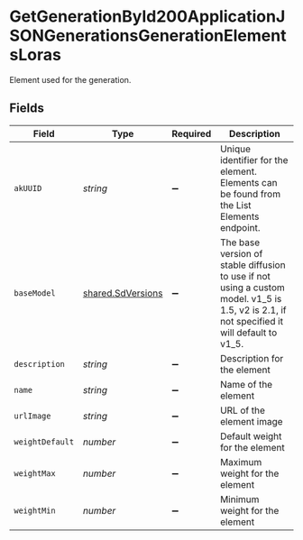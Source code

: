 # GetGenerationById200ApplicationJSONGenerationsGenerationElementsLoras

Element used for the generation.


## Fields

| Field                                                                                                                                      | Type                                                                                                                                       | Required                                                                                                                                   | Description                                                                                                                                |
| ------------------------------------------------------------------------------------------------------------------------------------------ | ------------------------------------------------------------------------------------------------------------------------------------------ | ------------------------------------------------------------------------------------------------------------------------------------------ | ------------------------------------------------------------------------------------------------------------------------------------------ |
| `akUUID`                                                                                                                                   | *string*                                                                                                                                   | :heavy_minus_sign:                                                                                                                         | Unique identifier for the element. Elements can be found from the List Elements endpoint.                                                  |
| `baseModel`                                                                                                                                | [shared.SdVersions](../../models/shared/sdversions.md)                                                                                     | :heavy_minus_sign:                                                                                                                         | The base version of stable diffusion to use if not using a custom model. v1_5 is 1.5, v2 is 2.1, if not specified it will default to v1_5. |
| `description`                                                                                                                              | *string*                                                                                                                                   | :heavy_minus_sign:                                                                                                                         | Description for the element                                                                                                                |
| `name`                                                                                                                                     | *string*                                                                                                                                   | :heavy_minus_sign:                                                                                                                         | Name of the element                                                                                                                        |
| `urlImage`                                                                                                                                 | *string*                                                                                                                                   | :heavy_minus_sign:                                                                                                                         | URL of the element image                                                                                                                   |
| `weightDefault`                                                                                                                            | *number*                                                                                                                                   | :heavy_minus_sign:                                                                                                                         | Default weight for the element                                                                                                             |
| `weightMax`                                                                                                                                | *number*                                                                                                                                   | :heavy_minus_sign:                                                                                                                         | Maximum weight for the element                                                                                                             |
| `weightMin`                                                                                                                                | *number*                                                                                                                                   | :heavy_minus_sign:                                                                                                                         | Minimum weight for the element                                                                                                             |
